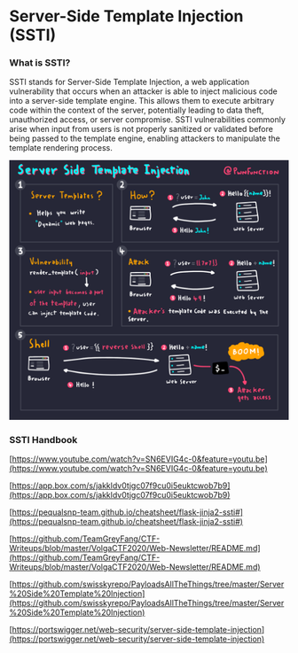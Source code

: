 # **Server-Side Template Injection (SSTI)** #

### **What is SSTI?** ###
SSTI stands for Server-Side Template Injection, a web application vulnerability that occurs when an attacker is able to inject malicious code into a server-side template engine. This allows them to execute arbitrary code within the context of the server, potentially leading to data theft, unauthorized access, or server compromise. SSTI vulnerabilities commonly arise when input from users is not properly sanitized or validated before being passed to the template engine, enabling attackers to manipulate the template rendering process. 

![](../../attachments/ssti.png)

### **SSTI Handbook**

[https://www.youtube.com/watch?v=SN6EVIG4c-0&feature=youtu.be](https://www.youtube.com/watch?v=SN6EVIG4c-0&feature=youtu.be)

[https://app.box.com/s/jakkldv0tjgc07f9cu0i5euktcwob7b9](https://app.box.com/s/jakkldv0tjgc07f9cu0i5euktcwob7b9)

[https://pequalsnp-team.github.io/cheatsheet/flask-jinja2-ssti#](https://pequalsnp-team.github.io/cheatsheet/flask-jinja2-ssti#)


[https://github.com/TeamGreyFang/CTF-Writeups/blob/master/VolgaCTF2020/Web-Newsletter/README.md](https://github.com/TeamGreyFang/CTF-Writeups/blob/master/VolgaCTF2020/Web-Newsletter/README.md)

[https://github.com/swisskyrepo/PayloadsAllTheThings/tree/master/Server%20Side%20Template%20Injection](https://github.com/swisskyrepo/PayloadsAllTheThings/tree/master/Server%20Side%20Template%20Injection)

[https://portswigger.net/web-security/server-side-template-injection](https://portswigger.net/web-security/server-side-template-injection)

